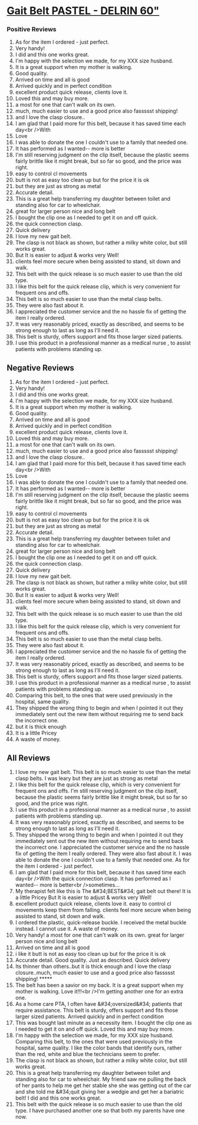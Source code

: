 # [Gait Belt PASTEL - DELRIN 60&quot;](https://products.checkmycream.com/products/Gait-Belt-PASTEL-DELRIN-60&quot;.html)

### Positive Reviews

<ol>
      <li>As for the item I ordered - just perfect.</li>
      <li>Very handy!</li>
      <li>I did and this one works great.</li>
      <li>I&#x27;m happy with the selection we made, for my XXX size husband.  </li>
      <li>It is a great support when my mother is walking.  </li>
      <li>Good quality.</li>
      <li>Arrived on time and all is good</li>
      <li>Arrived quickly and in perfect condition</li>
      <li>excellent product quick release, clients love it.</li>
      <li>Loved this and may buy more.</li>
      <li>a most for one that can&#x27;t walk on its own.</li>
      <li>much, much easier to use and a good price also fassssst shipping!</li>
      <li>and I love the clasp closure..</li>
      <li>I am glad that I paid more for this belt, because it has saved time each day&lt;br /&gt;With</li>
      <li>Love</li>
      <li>I was able to donate the one I couldn&#x27;t use to a family that needed one.</li>
      <li>It has performed as I wanted-- more is better</li>
      <li>I&#x27;m still reserving judgment on the clip itself, because the plastic seems fairly brittle like it might break, but so far so good, and the price was right.</li>
      <li>easy to control cl movements</li>
      <li>butt is not as easy too clean up but for the price it is ok</li>
      <li>but they are just as strong as metal</li>
      <li>Accurate detail.</li>
      <li>This is a great help transferring my daughter between toilet and standing also for car to wheelchair.</li>
      <li>great for larger person nice and long belt</li>
      <li>I bought the clip one as I needed to get it on and off quick.  </li>
      <li>the quick connection clasp.</li>
      <li>Quick delivery</li>
      <li>I love my new gait belt.</li>
      <li>The clasp is not black as shown, but rather a milky white color, but still works great.</li>
      <li>But It is easier to adjust &amp; works very Well!</li>
      <li>clients feel more secure when being  assisted to stand, sit down and walk.</li>
      <li>This belt with the quick release is so much easier to use than the old type.  </li>
      <li>I like this belt for the quick release clip, which is very convenient for frequent ons and offs.  </li>
      <li>This belt is so much easier to use than the metal clasp belts.</li>
      <li>They were also fast about it.</li>
      <li>I appreciated the customer service and the no hassle fix of getting the item I really ordered.</li>
      <li>It was very reasonably priced, exactly as described, and seems to be strong enough to last as long as I&#x27;ll need it.</li>
      <li>This belt is sturdy, offers support and fits those larger sized patients.  </li>
      <li>I use this product in a professional manner as a medical nurse , to assist patients with problems standing up.</li>
</ol>


<h2>Negative Reviews</h2>
<ol>
<li> As for the item I ordered - just perfect.</li>
<li> Very handy!</li>
<li> I did and this one works great.</li>
<li> I&#x27;m happy with the selection we made, for my XXX size husband.  </li>
<li> It is a great support when my mother is walking.  </li>
<li> Good quality.</li>
<li> Arrived on time and all is good</li>
<li> Arrived quickly and in perfect condition</li>
<li> excellent product quick release, clients love it.</li>
<li> Loved this and may buy more.</li>
<li> a most for one that can&#x27;t walk on its own.</li>
<li> much, much easier to use and a good price also fassssst shipping!</li>
<li> and I love the clasp closure..</li>
<li> I am glad that I paid more for this belt, because it has saved time each day&lt;br /&gt;With</li>
<li> Love</li>
<li> I was able to donate the one I couldn&#x27;t use to a family that needed one.</li>
<li> It has performed as I wanted-- more is better</li>
<li> I&#x27;m still reserving judgment on the clip itself, because the plastic seems fairly brittle like it might break, but so far so good, and the price was right.</li>
<li> easy to control cl movements</li>
<li> butt is not as easy too clean up but for the price it is ok</li>
<li> but they are just as strong as metal</li>
<li> Accurate detail.</li>
<li> This is a great help transferring my daughter between toilet and standing also for car to wheelchair.</li>
<li> great for larger person nice and long belt</li>
<li> I bought the clip one as I needed to get it on and off quick.  </li>
<li> the quick connection clasp.</li>
<li> Quick delivery</li>
<li> I love my new gait belt.</li>
<li> The clasp is not black as shown, but rather a milky white color, but still works great.</li>
<li> But It is easier to adjust &amp; works very Well!</li>
<li> clients feel more secure when being  assisted to stand, sit down and walk.</li>
<li> This belt with the quick release is so much easier to use than the old type.  </li>
<li> I like this belt for the quick release clip, which is very convenient for frequent ons and offs.  </li>
<li> This belt is so much easier to use than the metal clasp belts.</li>
<li> They were also fast about it.</li>
<li> I appreciated the customer service and the no hassle fix of getting the item I really ordered.</li>
<li> It was very reasonably priced, exactly as described, and seems to be strong enough to last as long as I&#x27;ll need it.</li>
<li> This belt is sturdy, offers support and fits those larger sized patients.  </li>
<li> I use this product in a professional manner as a medical nurse , to assist patients with problems standing up.</li>
<li> Comparing this belt, to the ones that were used previously in the hospital, same quality.  </li>
<li> They shipped the wrong thing to begin and when I pointed it out they immediately sent out the new item without requiring me to send back the incorrect one.</li>
<li> but it is thick enough</li>
<li> It is  a little Pricey</li>
<li> A waste of money.</li>
</ol>

<h2>All Reviews</h2>

<ol>
    <li> I love my new gait belt. This belt is so much easier to use than the metal clasp belts. I was leary but they are just as strong as metal</li>
    <li> I like this belt for the quick release clip, which is very convenient for frequent ons and offs.  I&#x27;m still reserving judgment on the clip itself, because the plastic seems fairly brittle like it might break, but so far so good, and the price was right.</li>
    <li> I use this product in a professional manner as a medical nurse , to assist patients with problems standing up.</li>
    <li> It was very reasonably priced, exactly as described, and seems to be strong enough to last as long as I&#x27;ll need it.</li>
    <li> They shipped the wrong thing to begin and when I pointed it out they immediately sent out the new item without requiring me to send back the incorrect one. I appreciated the customer service and the no hassle fix of getting the item I really ordered. They were also fast about it. I was able to donate the one I couldn&#x27;t use to a family that needed one. As for the item I ordered - just perfect.</li>
    <li> I am glad that I paid more for this belt, because it has saved time each day&lt;br /&gt;With the quick connection clasp. It has performed as I wanted-- more is better&lt;br /&gt;sometimes...</li>
    <li> My therapist felt like this is The &amp;#34;BEST&amp;#34; gait belt out there! It is  a little Pricey But It is easier to adjust &amp; works very Well!</li>
    <li> excellent product quick release, clients love it. easy to control cl movements keep them from falling.  clients feel more secure when being  assisted to stand, sit down and walk.</li>
    <li> I ordered the plastic, quick-release buckle.  I received the metal buckle instead. I cannot use it.  A waste of money.</li>
    <li> Very handy! a most for one that can&#x27;t walk on its own. great for larger person nice and long belt</li>
    <li> Arrived on time and all is good</li>
    <li> i like it butt is not as easy too clean up but for the price it is ok</li>
    <li> Accurate detail. Good quality. Just as described. Quick delivery</li>
    <li> Its thinner than others..but it is thick enough and I love the clasp closure..much, much easier to use and a good price also fassssst shipping! *****</li>
    <li> The belt has been a savior on my back.  It is a great support when my mother is walking.  Love it!!!&lt;br /&gt;I&#x27;m getting another one for an extra one.</li>
    <li> As a home care PTA, I often have &amp;#34;oversized&amp;#34; patients that require assistance. This belt is sturdy, offers support and fits those larger sized patients.  Arrived quickly and in perfect condition</li>
    <li> This was bought last minute as a necessity item.  I bought the clip one as I needed to get it on and off quick.  Loved this and may buy more.</li>
    <li> I&#x27;m happy with the selection we made, for my XXX size husband.  Comparing this belt, to the ones that were used previously in the hospital, same quality.  I like the color bands that identify ours, rather than the red, white and blue the technicians seem to prefer.</li>
    <li> The clasp is not black as shown, but rather a milky white color, but still works great.</li>
    <li> This is a great help transferring my daughter between toilet and standing also for car to wheelchair. My friend saw me pulling the back of her pants to help me get her stable she she was getting out of the car and she told me &amp;#34;quit giving her a wedgie and get her a bariatric belt! I did and this one works great.</li>
    <li> This belt with the quick release is so much easier to use than the old type.  I have purchased another one so that both my parents have one now.</li>
</ol>




